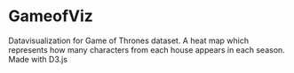 # GameofViz
Datavisualization for Game of Thrones dataset. A heat map which represents how many characters from each house appears in each season. Made with D3.js 
